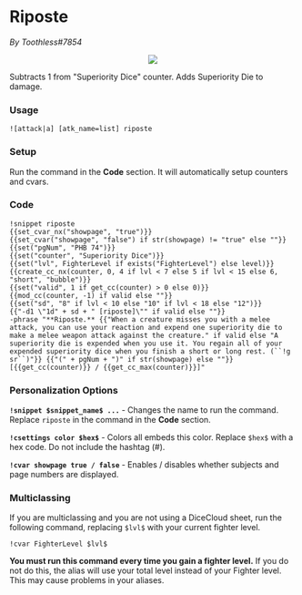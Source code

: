# Riposte
*By Toothless#7854*

<p align="center">
  <img src="https://i.imgur.com/TSCjIqk.png"/>
</p>

Subtracts 1 from "Superiority Dice" counter. Adds Superiority Die to damage.

### Usage

``![attack|a] [atk_name=list] riposte``

### Setup
Run the command in the **Code** section. It will automatically setup counters and cvars.

### Code
```GN
!snippet riposte
{{set_cvar_nx("showpage", "true")}}
{{set_cvar("showpage", "false") if str(showpage) != "true" else ""}}
{{set("pgNum", "PHB 74")}}
{{set("counter", "Superiority Dice")}}
{{set("lvl", FighterLevel if exists("FighterLevel") else level)}}
{{create_cc_nx(counter, 0, 4 if lvl < 7 else 5 if lvl < 15 else 6, "short", "bubble")}}
{{set("valid", 1 if get_cc(counter) > 0 else 0)}}
{{mod_cc(counter, -1) if valid else ""}}
{{set("sd", "8" if lvl < 10 else "10" if lvl < 18 else "12")}}
{{"-d1 \"1d" + sd + " [riposte]\"" if valid else ""}}
-phrase "**Riposte.** {{"When a creature misses you with a melee attack, you can use your reaction and expend one superiority die to make a melee weapon attack against the creature." if valid else "A superiority die is expended when you use it. You regain all of your expended superiority dice when you finish a short or long rest. (``!g sr``)"}} {{"(" + pgNum + ")" if str(showpage) else ""}} [{{get_cc(counter)}} / {{get_cc_max(counter)}}]"
```

### Personalization Options

**``!snippet $snippet_name$ ...``** - Changes the name to run the command. Replace ``riposte`` in the command in the **Code** section.

**``!csettings color $hex$``** - Colors all embeds this color. Replace ``$hex$`` with a hex code. Do not include the hashtag (#).

**``!cvar showpage true / false``** - Enables / disables whether subjects and page numbers are displayed.

### Multiclassing

If you are multiclassing and you are not using a DiceCloud sheet, run the following command, replacing ``$lvl$`` with your current fighter level.

```GN
!cvar FighterLevel $lvl$
```

**You must run this command every time you gain a fighter level.** If you do not do this, the alias will use your total level instead of your Fighter level. This may cause problems in your aliases.
